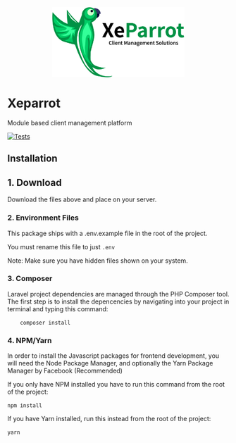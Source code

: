 
<div align="center">
  <img src="https://raw.githubusercontent.com/Xeparrot/xeparrot/main/public/logo.png" style="width:300px;"/>
</div>

# Xeparrot
Module based client management platform

[![Tests](https://github.com/Xeparrot/xeparrot/actions/workflows/main.yml/badge.svg)](https://github.com/Xeparrot/xeparrot/actions/workflows/main.yml)


 

## Installation

## 1. Download
Download the files above and place on your server.

### 2. Environment Files
This package ships with a .env.example file in the root of the project.

You must rename this file to just `.env`

Note: Make sure you have hidden files shown on your system.

### 3. Composer
Laravel project dependencies are managed through the PHP Composer tool. The first step is to install the depencencies by navigating into your project in terminal and typing this command:

        composer install

### 4. NPM/Yarn

In order to install the Javascript packages for frontend development, you will need the Node Package Manager, and optionally the Yarn Package Manager by Facebook (Recommended)

If you only have NPM installed you have to run this command from the root of the project:

    npm install

If you have Yarn installed, run this instead from the root of the project:

    yarn
    